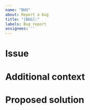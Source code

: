 ```yaml
---
name: "BUG"
about: Report a bug
title: "[BUG]:"
labels: Bug report
assignees: ''
---
```


# Issue

<!--- A clear and concise description of the issue. -->

# Additional context

<!--- Any kind of information for replicating it. -->

# Proposed solution

<!--- A proposed way to address the issue. -->